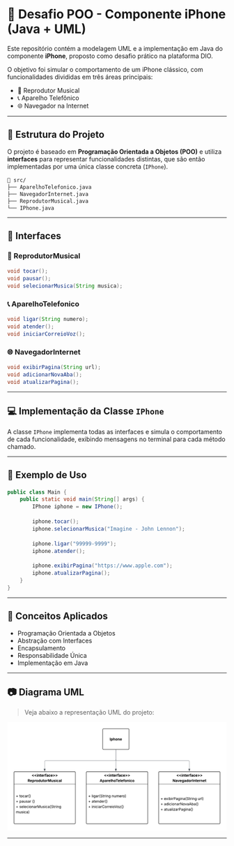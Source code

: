 # 📱 Desafio POO - Componente iPhone (Java + UML)

Este repositório contém a modelagem UML e a implementação em Java do componente **iPhone**, proposto como desafio prático na plataforma DIO.

O objetivo foi simular o comportamento de um iPhone clássico, com funcionalidades divididas em três áreas principais:

* 🎵 Reprodutor Musical
* 📞 Aparelho Telefônico
* 🌐 Navegador na Internet

---

## 📌 Estrutura do Projeto

O projeto é baseado em **Programação Orientada a Objetos (POO)** e utiliza **interfaces** para representar funcionalidades distintas, que são então implementadas por uma única classe concreta (`IPhone`).

```
📁 src/
├── AparelhoTelefonico.java
├── NavegadorInternet.java
├── ReprodutorMusical.java
└── IPhone.java
```

---

## 🧹 Interfaces

### 🎵 ReprodutorMusical

```java
void tocar();
void pausar();
void selecionarMusica(String musica);
```

### 📞 AparelhoTelefonico

```java
void ligar(String numero);
void atender();
void iniciarCorreioVoz();
```

### 🌐 NavegadorInternet

```java
void exibirPagina(String url);
void adicionarNovaAba();
void atualizarPagina();
```

---

## 💻 Implementação da Classe `IPhone`

A classe `IPhone` implementa todas as interfaces e simula o comportamento de cada funcionalidade, exibindo mensagens no terminal para cada método chamado.

---

## 📝 Exemplo de Uso

```java
public class Main {
    public static void main(String[] args) {
        IPhone iphone = new IPhone();

        iphone.tocar();
        iphone.selecionarMusica("Imagine - John Lennon");

        iphone.ligar("99999-9999");
        iphone.atender();

        iphone.exibirPagina("https://www.apple.com");
        iphone.atualizarPagina();
    }
}
```

---

## 🧬 Conceitos Aplicados

* Programação Orientada a Objetos
* Abstração com Interfaces
* Encapsulamento
* Responsabilidade Única
* Implementação em Java

---

## 📷 Diagrama UML

> Veja abaixo a representação UML do projeto:

![Diagrama UML do iPhone](./diagrama_uml_iphone.png)

---




